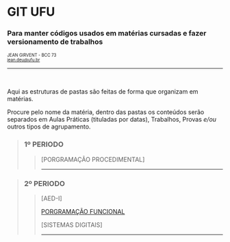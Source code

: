 # GIT UFU
### Para manter códigos usados em matérias cursadas e fazer versionamento de trabalhos
<sub><sup>JEAN GIRVENT - BCC 73<br><jean.deu@ufu.br></sup></sub>

---

<br>

<p>Aqui as estruturas de pastas são feitas de forma que organizam em matérias.</p>
<p>Procure pelo nome da matéria, dentro das pastas os conteúdos serão separados em Aulas Práticas (tituladas por datas), Trabalhos, Provas <em>e/ou</em> outros tipos de agrupamento.</p>

> ### 1º PERIODO
>
>> [PORGRAMAÇÃO PROCEDIMENTAL]
>>
>> ---

> ### 2º PERIODO
>
>> [AED-I]
>> 
>> [PORGRAMAÇÃO FUNCIONAL](https://github.com/girvent27/BCC_UFU/tree/main/PROG%20FUNCIONAL)
>> 
>> [SISTEMAS DIGITAIS]
>>
>> ---
